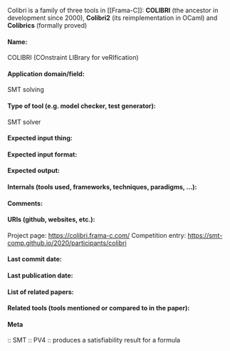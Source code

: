 Colibri is a family of three tools in [[Frama-C]]: **COLIBRI** (the ancestor in development since 2000), **Colibri2** (its reimplementation in OCaml) and **Colibrics** (formally proved)

#### Name:
COLIBRI (COnstraint LIBrary for veRIfication)

#### Application domain/field:
SMT solving

#### Type of tool (e.g. model checker, test generator):
SMT solver

#### Expected input thing:

#### Expected input format:

#### Expected output:

#### Internals (tools used, frameworks, techniques, paradigms, ...):

#### Comments:

#### URIs (github, websites, etc.):
Project page: https://colibri.frama-c.com/
Competition entry: https://smt-comp.github.io/2020/participants/colibri

#### Last commit date:

#### Last publication date:

#### List of related papers:

#### Related tools (tools mentioned or compared to in the paper):

#### Meta
:: SMT
:: PV4 :: produces a satisfiability result for a formula